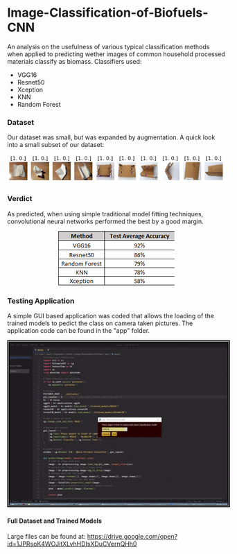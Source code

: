 # Image-Classification-of-Biofuels-CNN
An analysis on the usefulness of various typical classification methods when applied to predicting wether images of common household processed materials classify as biomass. Classifiers used:

- VGG16
- Resnet50
- Xception
- KNN
- Random Forest

### Dataset
Our dataset was small, but was expanded by augmentation. A quick look into a small subset of our dataset:

<p align="center">
  <img src="./.github/data_labeled.png"/>
</p>

### Verdict
As predicted, when using simple traditional model fitting techniques, convolutional neural networks performed the best by a good margin.

<p align="center">
  <img src="./.github/test_averages.png"/>
</p>

### Testing Application
A simple GUI based application was coded that allows the loading of the trained models to pedict the class on camera taken pictures. The application code can be found in the "app" folder.

<p align="center">
  <img src="./.github/example_app.gif" style="border:5px double black;"/>
</p>

#### Full Dataset and Trained Models
Large files can be found at: https://drive.google.com/open?id=1JPRsoK4WOJitXLvhHDIsXDuCVernQHh0
